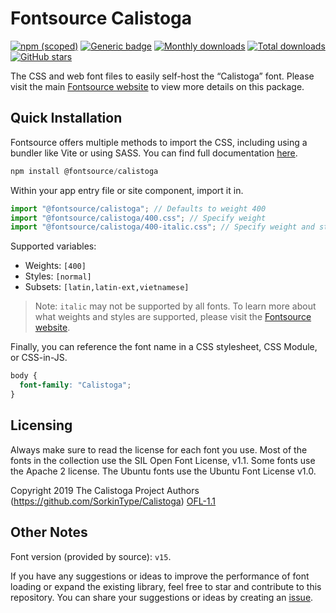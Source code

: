 # Fontsource Calistoga

[![npm (scoped)](https://img.shields.io/npm/v/@fontsource/calistoga?color=brightgreen)](https://www.npmjs.com/package/@fontsource/calistoga) [![Generic badge](https://img.shields.io/badge/fontsource-passing-brightgreen)](https://github.com/fontsource/fontsource) [![Monthly downloads](https://badgen.net/npm/dm/@fontsource/calistoga)](https://github.com/fontsource/fontsource) [![Total downloads](https://badgen.net/npm/dt/@fontsource/calistoga)](https://github.com/fontsource/fontsource) [![GitHub stars](https://img.shields.io/github/stars/fontsource/fontsource.svg?style=social&label=Star)](https://github.com/fontsource/fontsource/stargazers)

The CSS and web font files to easily self-host the “Calistoga” font. Please visit the main [Fontsource website](https://fontsource.org/fonts/calistoga) to view more details on this package.

## Quick Installation

Fontsource offers multiple methods to import the CSS, including using a bundler like Vite or using SASS. You can find full documentation [here](https://fontsource.org/docs/getting-started/introduction).

```javascript
npm install @fontsource/calistoga
```

Within your app entry file or site component, import it in.

```javascript
import "@fontsource/calistoga"; // Defaults to weight 400
import "@fontsource/calistoga/400.css"; // Specify weight
import "@fontsource/calistoga/400-italic.css"; // Specify weight and style
```

Supported variables:
- Weights: `[400]`
- Styles: `[normal]`
- Subsets: `[latin,latin-ext,vietnamese]`

> Note: `italic` may not be supported by all fonts. To learn more about what weights and styles are supported, please visit the [Fontsource website](https://fontsource.org/fonts/calistoga).

Finally, you can reference the font name in a CSS stylesheet, CSS Module, or CSS-in-JS.

```css
body {
  font-family: "Calistoga";
}
```

## Licensing
Always make sure to read the license for each font you use. Most of the fonts in the collection use the SIL Open Font License, v1.1. Some fonts use the Apache 2 license. The Ubuntu fonts use the Ubuntu Font License v1.0.

Copyright 2019 The Calistoga Project Authors (https://github.com/SorkinType/Calistoga)
[OFL-1.1](http://scripts.sil.org/OFL)

## Other Notes
Font version (provided by source): `v15`.

If you have any suggestions or ideas to improve the performance of font loading or expand the existing library, feel free to star and contribute to this repository. You can share your suggestions or ideas by creating an [issue](https://github.com/fontsource/fontsource/issues).